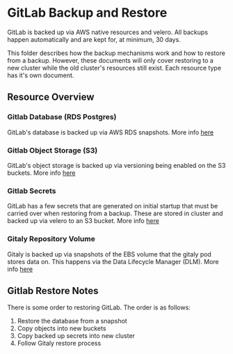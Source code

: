 # GitLab Backup and Restore

GitLab is backed up via AWS native resources and velero. All backups happen automatically and are kept for, at minimum, 30 days.

This folder describes how the backup mechanisms work and how to restore from a backup. However, these documents will only cover restoring to a new cluster while the old cluster's resources still exist. Each resource type has it's own document.

## Resource Overview

### Gitlab Database (RDS Postgres)

GitLab's database is backed up via AWS RDS snapshots. More info [here](gitlab-database.md)

### Gitlab Object Storage (S3)

GitLab's object storage is backed up via versioning being enabled on the S3 buckets. More info [here](gitlab-object-storage.md)

### Gitlab Secrets

GitLab has a few secrets that are generated on initial startup that must be carried over when restoring from a backup. These are stored in cluster and backed up via velero to an S3 bucket. More info [here](gitlab-secrets.md)

### Gitaly Repository Volume

Gitaly is backed up via snapshots of the EBS volume that the gitaly pod stores data on. This happens via the Data Lifecycle Manager (DLM). More info [here](gitaly-repo-pvc.md)

## Gitlab Restore Notes

There is some order to restoring GitLab. The order is as follows:

1. Restore the database from a snapshot
2. Copy objects into new buckets
3. Copy backed up secrets into new cluster
4. Follow Gitaly restore process

